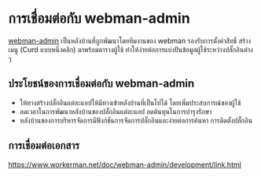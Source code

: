 # การเชื่อมต่อกับ webman-admin

[webman-admin](https://www.workerman.net/plugin/82) เป็นหลังบ้านที่ถูกพัฒนาโดยทีมงานของ webman
รองรับการตั้งค่าสิทธิ์ สร้างเมนู (Curd แบบหนึ่งคลิก) มาพร้อมตารางผู้ใช้ ทำให้ง่ายต่อการแบ่งปันข้อมูลผู้ใช้ระหว่างปลั๊กอินต่าง ๆ

## ประโยชน์ของการเชื่อมต่อกับ webman-admin

* ให้ทางสร้างปลั๊กอินแต่ละแอปให้มีทางเข้าหลังบ้านที่เป็นไปได้ โดยเพิ่มประสบการณ์ของผู้ใช้
* ลดเวลาในการพัฒนาหลังบ้านของปลั๊กอินแต่ละแอป ลดต้นทุนในการบำรุงรักษา
* หลังบ้านของการบริหารจัดการมีฟังก์ชันการจัดการปลั๊กอินและง่ายต่อการค้นหา การติดตั้งปลั๊กอิน

## การเชื่อมต่อเอกสาร
https://www.workerman.net/doc/webman-admin/development/link.html
